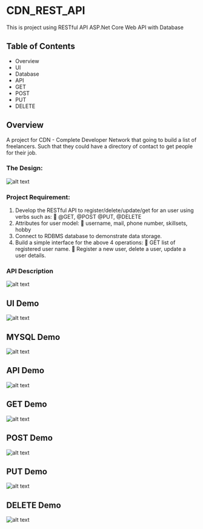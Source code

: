 # CDN_REST_API
This is project using RESTful API ASP.Net Core Web API with Database
## Table of Contents
+ Overview
+ UI
+ Database
+ API
+ GET
+ POST
+ PUT
+ DELETE

## Overview
A project for CDN - Complete Developer Network that going to build a list of freelancers.
Such that they could have a directory of contact to get people for their job.
### The Design:
![alt text](img/overview.PNG)
### Project Requirement:
1. Develop the RESTful API to register/delete/update/get for an user using verbs such as:
 @GET, @POST @PUT, @DELETE
2. Attributes for user model:
 username, mail, phone number, skillsets, hobby
3. Connect to RDBMS database to demonstrate data storage.
4. Build a simple interface for the above 4 operations:
 GET list of registered user name.
 Register a new user, delete a user, update a user details.
### API Description
![alt text](img/API_Desc.PNG)


## UI Demo
![alt text](img/ui.png)
## MYSQL Demo
![alt text](img/database.png)
## API Demo
![alt text](img/api_test.PNG)
## GET Demo
![alt text](img/api_test_get.PNG)
## POST Demo
![alt text](img/api_test_post.PNG)
## PUT Demo
![alt text](img/api_test_put.PNG)
## DELETE Demo
![alt text](img/api_test_del.PNG)

